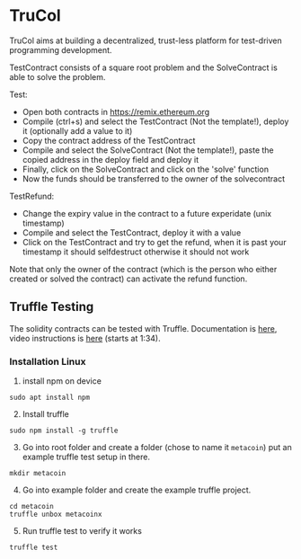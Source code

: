 # TruCol
TruCol aims at building a decentralized, trust-less platform for test-driven programming development.



TestContract consists of a square root problem and the SolveContract is able to solve the problem.

Test:
- Open both contracts in https://remix.ethereum.org
- Compile (ctrl+s) and select the TestContract (Not the template!),  deploy it (optionally add a value to it)
- Copy the contract address of the TestContract
- Compile and select the SolveContract (Not the template!), paste the copied address in the deploy field and deploy it
- Finally, click on the SolveContract and click on the 'solve' function
- Now the funds should be transferred to the owner of the solvecontract

TestRefund:
- Change the expiry value in the contract to a future experidate (unix timestamp)
- Compile and select the TestContract, deploy it with a value
- Click on the TestContract and try to get the refund, when it is past your timestamp it should selfdestruct otherwise it should not work

Note that only the owner of the contract (which is the person who either created or solved the contract) can activate the refund function.

## Truffle Testing
The solidity contracts can be tested with Truffle. Documentation is [here](https://www.trufflesuite.com/docs/truffle/getting-started/installation), video instructions is [here](https://www.youtube.com/watch?v=2fSPn0-8ORs) (starts at 1:34).
 

### Installation Linux
1. install npm on device
```
sudo apt install npm
```
2. Install truffle
```
sudo npm install -g truffle
```
3. Go into root folder and create a folder (chose to name it `metacoin`) put an example truffle test setup in there.
```
mkdir metacoin
```
4. Go into example folder and create the example truffle project.
```
cd metacoin
truffle unbox metacoinx
```
5. Run truffle test to verify it works
```
truffle test
```
